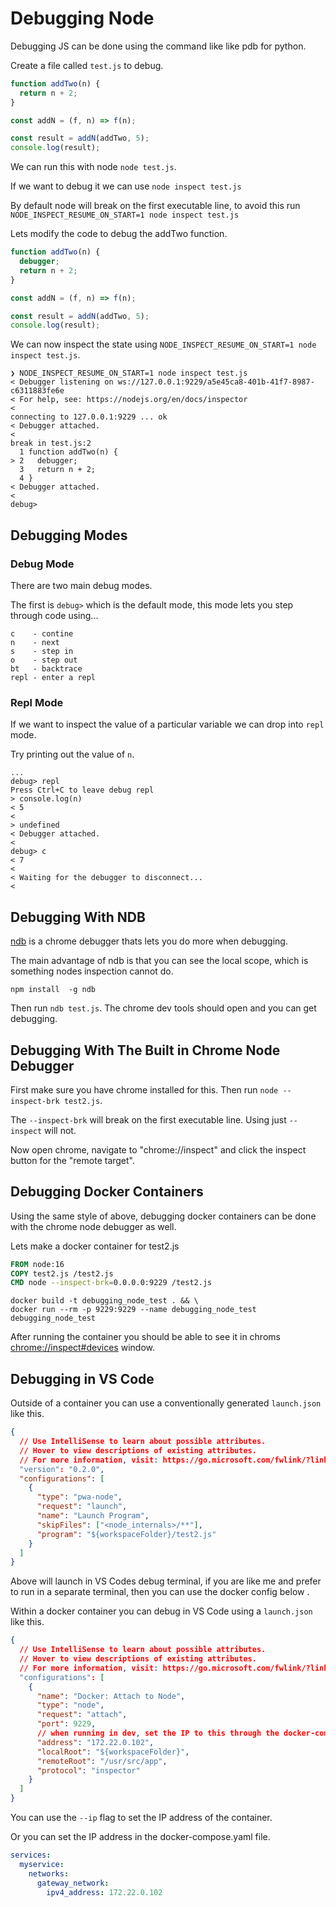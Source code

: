 # Debugging Node

Debugging JS can be done using the command like like pdb for python.

Create a file called `test.js` to debug.

```js
function addTwo(n) {
  return n + 2;
}

const addN = (f, n) => f(n);

const result = addN(addTwo, 5);
console.log(result);
```

We can run this with node `node test.js`.

If we want to debug it we can use `node inspect test.js`

By default node will break on the first executable line, to avoid this run `NODE_INSPECT_RESUME_ON_START=1 node inspect test.js`

Lets modify the code to debug the addTwo function.

```js
function addTwo(n) {
  debugger;
  return n + 2;
}

const addN = (f, n) => f(n);

const result = addN(addTwo, 5);
console.log(result);
```

We can now inspect the state using `NODE_INSPECT_RESUME_ON_START=1 node inspect test.js`.

```output
❯ NODE_INSPECT_RESUME_ON_START=1 node inspect test.js
< Debugger listening on ws://127.0.0.1:9229/a5e45ca8-401b-41f7-8987-c6311883fe6e
< For help, see: https://nodejs.org/en/docs/inspector
<
connecting to 127.0.0.1:9229 ... ok
< Debugger attached.
<
break in test.js:2
  1 function addTwo(n) {
> 2   debugger;
  3   return n + 2;
  4 }
< Debugger attached.
<
debug>
```

## Debugging Modes

### Debug Mode

There are two main debug modes.

The first is `debug>` which is the default mode, this mode lets you step through code using...

```output
c    - contine
n    - next
s    - step in
o    - step out
bt   - backtrace
repl - enter a repl
```

### Repl Mode

If we want to inspect the value of a particular variable we can drop into `repl` mode.

Try printing out the value of `n`.

```output
...
debug> repl
Press Ctrl+C to leave debug repl
> console.log(n)
< 5
<
> undefined
< Debugger attached.
<
debug> c
< 7
<
< Waiting for the debugger to disconnect...
<
```

## Debugging With NDB

[ndb](https://www.npmjs.com/package/ndb) is a chrome debugger thats lets you do more when debugging.

The main advantage of ndb is that you can see the local scope, which is something nodes inspection cannot do.

```none
npm install  -g ndb
```

Then run `ndb test.js`. The chrome dev tools should open and you can get debugging.

## Debugging With The Built in Chrome Node Debugger

First make sure you have chrome installed for this. Then run `node --inspect-brk test2.js`.

The `--inspect-brk` will break on the first executable line. Using just `--inspect` will not.

Now open chrome, navigate to "chrome://inspect" and click the inspect button for the "remote target".

## Debugging Docker Containers

Using the same style of above, debugging docker containers can be done with the chrome node debugger as well.

Lets make a docker container for test2.js

```dockerfile
FROM node:16
COPY test2.js /test2.js
CMD node --inspect-brk=0.0.0.0:9229 /test2.js
```

```none
docker build -t debugging_node_test . && \
docker run --rm -p 9229:9229 --name debugging_node_test debugging_node_test
```

After running the container you should be able to see it in chroms [chrome://inspect#devices](chrome://inspect#devices) window.

## Debugging in VS Code

Outside of a container you can use a conventionally generated `launch.json` like this.

```json
{
  // Use IntelliSense to learn about possible attributes.
  // Hover to view descriptions of existing attributes.
  // For more information, visit: https://go.microsoft.com/fwlink/?linkid=830387
  "version": "0.2.0",
  "configurations": [
    {
      "type": "pwa-node",
      "request": "launch",
      "name": "Launch Program",
      "skipFiles": ["<node_internals>/**"],
      "program": "${workspaceFolder}/test2.js"
    }
  ]
}
```

Above will launch in VS Codes debug terminal, if you are like me and prefer to run in a separate terminal, then you can use the docker config below .

Within a docker container you can debug in VS Code using a `launch.json` like this.

```json
{
  // Use IntelliSense to learn about possible attributes.
  // Hover to view descriptions of existing attributes.
  // For more information, visit: https://go.microsoft.com/fwlink/?linkid=830387
  "configurations": [
    {
      "name": "Docker: Attach to Node",
      "type": "node",
      "request": "attach",
      "port": 9229,
      // when running in dev, set the IP to this through the docker-compose.yaml file
      "address": "172.22.0.102",
      "localRoot": "${workspaceFolder}",
      "remoteRoot": "/usr/src/app",
      "protocol": "inspector"
    }
  ]
}
```

You can use the `--ip` flag to set the IP address of the container.

Or you can set the IP address in the docker-compose.yaml file.

```yaml
services:
  myservice:
    networks:
      gateway_network:
        ipv4_address: 172.22.0.102
```
